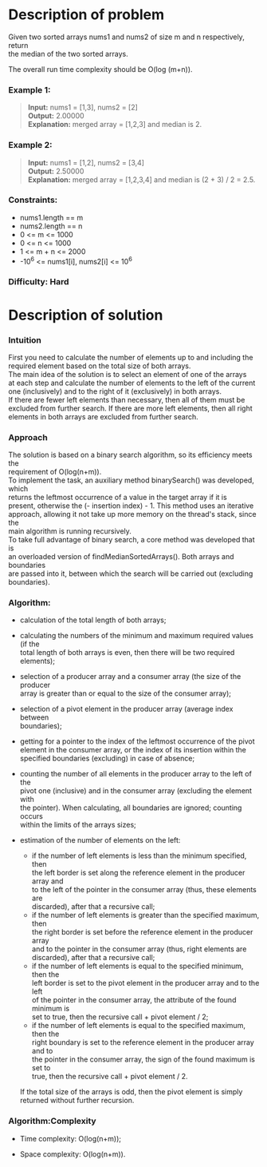 # Description of problem

Given two sorted arrays nums1 and nums2 of size m and n respectively, return <br> the median of the two sorted arrays. <br>

The overall run time complexity should be O(log (m+n)). <br>

### Example 1:

> <b>Input:</b> nums1 = [1,3], nums2 = [2] <br> 
> <b>Output:</b> 2.00000<br> 
> <b>Explanation:</b> merged array = [1,2,3] and median is 2.<br>

### Example 2:

> <b>Input:</b> nums1 = [1,2], nums2 = [3,4]<br> 
> <b>Output:</b> 2.50000<br> 
> <b>Explanation:</b> merged array = [1,2,3,4] and median is (2 + 3) / 2 = 2.5. <br>

### Constraints:

- nums1.length == m
- nums2.length == n
- 0 <= m <= 1000
- 0 <= n <= 1000
- 1 <= m + n <= 2000
- -10<sup>6</sup> <= nums1[i], nums2[i] <= 10<sup>6</sup>

### Difficulty: Hard

# Description of solution

### Intuition

First you need to calculate the number of elements up to and including the <br> 
required element based on the total size of both arrays.<br>
The main idea of the solution is to select an element of one of the arrays <br> 
at each step and calculate the number of elements to the left of the current <br> 
one (inclusively) and to the right of it (exclusively) in both arrays. <br> 
If there are fewer left elements than necessary, then all of them must be <br>
excluded from further search. If there are more left elements, then all right <br>
elements in both arrays are excluded from further search.

### Approach

The solution is based on a binary search algorithm, so its efficiency meets the<br> requirement of O(log(n+m)).<br>
To implement the task, an auxiliary method binarySearch() was developed, which <br>
returns the leftmost occurrence of a value in the target array if it is <br>
present, otherwise the (- insertion index) - 1. This method uses an iterative <br>
approach, allowing it not take up more memory on the thread's stack, since the <br>
main algorithm is running recursively.<br>
To take full advantage of binary search, a core method was developed that is <br>
an overloaded version of findMedianSortedArrays(). Both arrays and boundaries <br>
are passed into it, between which the search will be carried out (excluding <br>
boundaries).

### Algorithm:

- calculation of the total length of both arrays;
- calculating the numbers of the minimum and maximum required values (if the <br>
total length of both arrays is even, then there will be two required elements);
- selection of a producer array and a consumer array (the size of the producer <br>
array is greater than or equal to the size of the consumer array);
- selection of a pivot element in the producer array (average index between <br>
boundaries);
- getting for a pointer to the index of the leftmost occurrence of the pivot <br>
element in the consumer array, or the index of its insertion within the <br>
specified boundaries (excluding) in case of absence;
- counting the number of all elements in the producer array to the left of the <br>
pivot one (inclusive) and in the consumer array (excluding the element with <br>
the pointer). When calculating, all boundaries are ignored; counting occurs <br>
within the limits of the arrays sizes;
- estimation of the number of elements on the left:
  - if the number of left elements is less than the minimum specified, then <br>
  the left border is set along the reference element in the producer array and <br>
  to the left of the pointer in the consumer array (thus, these elements are<br>
  discarded), after that a recursive call;
  - if the number of left elements is greater than the specified maximum, then <br>
  the right border is set before the reference element in the producer array <br>
  and to the pointer in the consumer array (thus, right elements are <br>
  discarded), after that a recursive call;
  - if the number of left elements is equal to the specified minimum, then the <br>
  left border is set to the pivot element in the producer array and to the left<br>
  of the pointer in the consumer array, the attribute of the found minimum is <br>
  set to true, then the recursive call + pivot element / 2;
  - if the number of left elements is equal to the specified maximum, then the <br>
  right boundary is set to the reference element in the producer array and to <br>
  the pointer in the consumer array, the sign of the found maximum is set to <br>
  true, then the recursive call + pivot element / 2.

  If the total size of the arrays is odd, then the pivot element is simply <br>
  returned without further recursion.

### Algorithm:Complexity

- Time complexity: O(log(n+m));

- Space complexity: O(log(n+m)).
